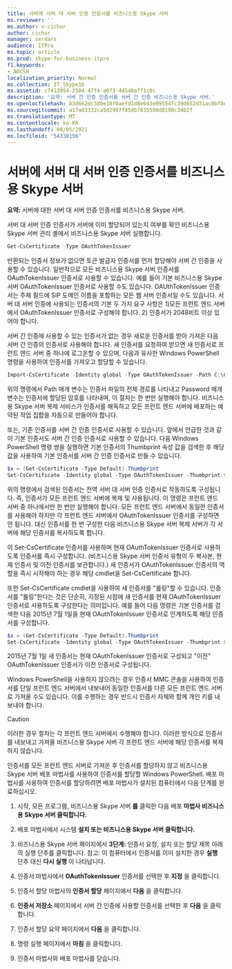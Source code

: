 ```yaml
---
title: 서버에 서버 대 서버 인증 인증서를 비즈니스용 Skype 서버
ms.reviewer: ''
ms.author: v-cichur
author: cichur
manager: serdars
audience: ITPro
ms.topic: article
ms.prod: skype-for-business-itpro
f1.keywords:
- NOCSH
localization_priority: Normal
ms.collection: IT_Skype16
ms.assetid: c7413954-2504-47f4-a073-44548aff1c0c
description: '요약: 서버 간 인증 인증서를 서버 간 인증 비즈니스용 Skype 서버.'
ms.openlocfilehash: b3d662dc3d0e18f0aefd1d8e643e09554fc39d652d31ac0bf8ed5540a5e34d8f
ms.sourcegitcommit: a17ad3332ca5d2997f85db7835500d8190c34b2f
ms.translationtype: MT
ms.contentlocale: ko-KR
ms.lasthandoff: 08/05/2021
ms.locfileid: "54338156"
---
```

# <a name="assign-a-server-to-server-authentication-certificate-to-skype-for-business-server"></a>서버에 서버 대 서버 인증 인증서를 비즈니스용 Skype 서버
**요약:** 서버에 대한 서버 대 서버 인증 인증서를 비즈니스용 Skype 서버.
  
서버 대 서버 인증 인증서가 서버에 이미 할당되어 있는지 여부를 확인 비즈니스용 Skype 서버 관리 셸에서 비즈니스용 Skype 서버 실행합니다.
  
```PowerShell
Get-CsCertificate -Type OAuthTokenIssuer
```

반환되는 인증서 정보가 없으면 토큰 발급자 인증서를 먼저 할당해야 서버 간 인증을 사용할 수 있습니다. 일반적으로 모든 비즈니스용 Skype 서버 인증서를 OAuthTokenIssuer 인증서로 사용할 수 있습니다. 예를 들어 기본 비즈니스용 Skype 서버 OAuthTokenIssuer 인증서로 사용할 수도 있습니다. OAUthTokenIssuer 인증서는 주체 필드에 SIP 도메인 이름을 포함하는 모든 웹 서버 인증서일 수도 있습니다. 서버 대 서버 인증에 사용되는 인증서의 기본 두 가지 요구 사항은 1)모든 프런트 엔드 서버에서 OAuthTokenIssuer 인증서로 구성해야 합니다. 2) 인증서가 2048비트 이상 있어야 합니다.
  
서버 간 인증에 사용할 수 있는 인증서가 없는 경우 새로운 인증서를 받아 가져온 다음 서버 간 인증의 인증서로 사용해야 합니다. 새 인증서를 요청하여 받으면 새 인증서로 프런트 엔드 서버 중 하나에 로그온할 수 있으며, 다음과 유사한 Windows PowerShell 명령을 사용하여 인증서를 가져오고 할당할 수 있습니다.
  
```PowerShell
Import-CsCertificate -Identity global -Type OAuthTokenIssuer -Path C:\Certificates\ServerToServerAuth.pfx  -Password "P@ssw0rd"
```

위의 명령에서 Path 매개 변수는 인증서 파일의 전체 경로를 나타내고 Password 매개 변수는 인증서에 할당된 암호를 나타내며, 이 절차는 한 번만 실행해야 합니다. 비즈니스용 Skype 서버 복제 서비스가 인증서를 해독하고 모든 프런트 엔드 서버에 배포하는 예약된 작업 집합을 자동으로 만들어야 합니다.
  
또는, 기존 인증서를 서버 간 인증 인증서로 사용할 수 있습니다. 앞에서 언급한 것과 같이 기본 인증서도 서버 간 인증 인증서로 사용할 수 있습니다. 다음 Windows PowerShell 명령 쌍을 실행하면 기본 인증서의 Thumbprint 속성 값을 검색한 후 해당 값을 사용하여 기본 인증서를 서버 간 인증 인증서로 만들 수 있습니다.
  
```PowerShell
$x = (Get-CsCertificate -Type Default).Thumbprint
Set-CsCertificate -Identity global -Type OAuthTokenIssuer -Thumbprint $x
```

위의 명령에서 검색된 인증서는 전역 서버 대 서버 인증 인증서로 작동하도록 구성됩니다. 즉, 인증서가 모든 프런트 엔드 서버에 복제 및 사용됩니다. 이 명령은 프런트 엔드 서버 중 하나에서만 한 번만 실행해야 합니다. 모든 프런트 엔드 서버에서 동일한 인증서를 사용해야 하지만 각 프런트 엔드 서버에서 OAuthTokenIssuer 인증서를 구성하면 안 됩니다. 대신 인증서를 한 번 구성한 다음 비즈니스용 Skype 서버 복제 서버가 각 서버에 해당 인증서를 복사하도록 합니다.
  
이 Set-CsCertificate 인증서를 사용하며 현재 OAuthTokenIssuer 인증서로 사용하도록 인증서를 즉시 구성합니다. (비즈니스용 Skype 서버 인증서 유형의 두 복사본, 현재 인증서 및 이전 인증서를 보관합니다.) 새 인증서가 OAuthTokenIssuer 인증서의 역할을 즉시 시작해야 하는 경우 해당 cmdlet을 Set-CsCertificate 합니다.
  
또한 Set-CsCertificate cmdlet을 사용하여 새 인증서를 "롤링"할 수 있습니다. 인증서를 "롤링"한다는 것은 단순히, 지정된 시점에 새 인증서를 현재 OAuthTokenIssuer 인증서로 사용하도록 구성한다는 의미입니다. 예를 들어 다음 명령은 기본 인증서를 검색한 다음 2015년 7월 1일을 현재 OAuthTokenIssuer 인증서로 인계하도록 해당 인증서를 구성합니다.
  
```PowerShell
$x = (Get-CsCertificate -Type Default).Thumbprint
Set-CsCertificate -Identity global -Type OAuthTokenIssuer -Thumbprint $x -EffectiveDate "7/1/2015" -Roll
```

2015년 7월 1일 새 인증서는 현재 OAuthTokenIssuer 인증서로 구성되고 "이전" OAuthTokenIssuer 인증서가 이전 인증서로 구성됩니다.
  
Windows PowerShell을 사용하지 않으려는 경우 인증서 MMC 콘솔을 사용하여 인증서를 단일 프런트 엔드 서버에서 내보내어 동일한 인증서를 다른 모든 프런트 엔드 서버로 가져올 수도 있습니다. 이를 수행하는 경우 반드시 인증서 자체와 함께 개인 키를 내보내야 합니다.
  
> [!CAUTION]
> 이러한 경우 절차는 각 프런트 엔드 서버에서 수행해야 합니다. 이러한 방식으로 인증서를 내보내고 가져올 비즈니스용 Skype 서버 각 프런트 엔드 서버에 해당 인증서를 복제하지 않습니다. 
  
인증서를 모든 프런트 엔드 서버로 가져온 후 인증서를 할당하지 않고 비즈니스용 Skype 서버 배포 마법사를 사용하여 인증서를 할당할 Windows PowerShell. 배포 마법사를 사용하여 인증서를 할당하려면 배포 마법사가 설치된 컴퓨터에서 다음 단계를 완료하십시오.
  
1. 시작, 모든 프로그램, 비즈니스용 Skype 서버 **를** 클릭한 다음 배포 **마법사 비즈니스용 Skype 서버 클릭합니다.**
    
2. 배포 마법사에서 시스템 **설치 또는 비즈니스용 Skype 서버 클릭합니다.**
    
3. 비즈니스용 Skype 서버 페이지에서 **3단계:** 인증서  요청, 설치 또는 할당 제목 아래의 실행 단추를 클릭합니다. 참고: 이 컴퓨터에서 인증서를 이미 설치한 경우 **실행** 단추 대신 **다시 실행** 이 나타납니다.
    
4. 인증서 마법사에서 **OAuthTokenIssuer** 인증서를 선택한 후 **지정** 을 클릭합니다.
    
5. 인증서 할당 마법사의 **인증서 할당** 페이지에서 **다음** 을 클릭합니다.
    
6. **인증서 저장소** 페이지에서 서버 간 인증에 사용할 인증서를 선택한 후 **다음** 을 클릭합니다.
    
7. 인증서 할당 요약 페이지에서 **다음** 을 클릭합니다.
    
8. 명령 실행 페이지에서 **마침** 을 클릭합니다.
    
9. 인증서 마법사와 배포 마법사를 닫습니다.
    


